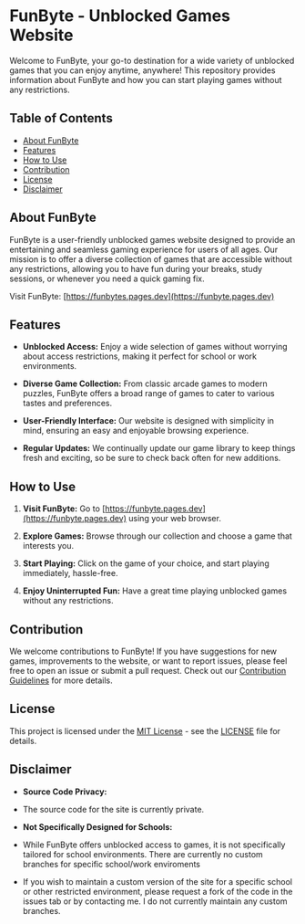 # FunByte - Unblocked Games Website

Welcome to FunByte, your go-to destination for a wide variety of unblocked games that you can enjoy anytime, anywhere! This repository provides information about FunByte and how you can start playing games without any restrictions.

## Table of Contents

- [About FunByte](#about-funbyte)
- [Features](#features)
- [How to Use](#how-to-use)
- [Contribution](#contribution)
- [License](#license)
- [Disclaimer](#disclaimer)

## About FunByte

FunByte is a user-friendly unblocked games website designed to provide an entertaining and seamless gaming experience for users of all ages. Our mission is to offer a diverse collection of games that are accessible without any restrictions, allowing you to have fun during your breaks, study sessions, or whenever you need a quick gaming fix.

Visit FunByte: [https://funbytes.pages.dev](https://funbyte.pages.dev)

## Features

- **Unblocked Access:** Enjoy a wide selection of games without worrying about access restrictions, making it perfect for school or work environments.
  
- **Diverse Game Collection:** From classic arcade games to modern puzzles, FunByte offers a broad range of games to cater to various tastes and preferences.

- **User-Friendly Interface:** Our website is designed with simplicity in mind, ensuring an easy and enjoyable browsing experience.

- **Regular Updates:** We continually update our game library to keep things fresh and exciting, so be sure to check back often for new additions.

## How to Use

1. **Visit FunByte:** Go to [https://funbyte.pages.dev](https://funbyte.pages.dev) using your web browser.

2. **Explore Games:** Browse through our collection and choose a game that interests you.

3. **Start Playing:** Click on the game of your choice, and start playing immediately, hassle-free.

4. **Enjoy Uninterrupted Fun:** Have a great time playing unblocked games without any restrictions.

## Contribution

We welcome contributions to FunByte! If you have suggestions for new games, improvements to the website, or want to report issues, please feel free to open an issue or submit a pull request. Check out our [Contribution Guidelines](CONTRIBUTING.md) for more details.

## License

This project is licensed under the [MIT License](LICENSE) - see the [LICENSE](LICENSE) file for details.

## Disclaimer

- **Source Code Privacy:**
- The source code for the site is currently private.

- **Not Specifically Designed for Schools:**
- While FunByte offers unblocked access to games, it is not specifically tailored for school environments. There are currently no custom branches for specific school/work enviroments
-  If you wish to maintain a custom version of the site for a specific school or other restricted environment, please request a fork of the code in the issues tab or by contacting me. I do not currently maintain any custom branches.
